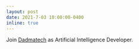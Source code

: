 ```yaml
---
layout: post
date: 2021-7-03 10:00:00-0400
inline: true
---
```


Join [Dadmatech](https://dadmatech.ir/#/) as Artificial Intelligence Developer. 
